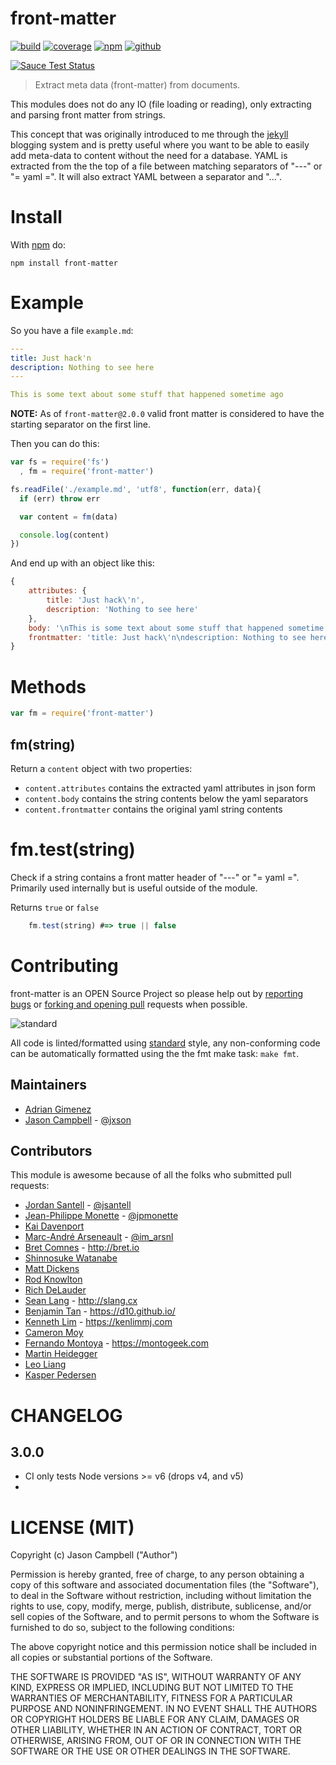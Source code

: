 # front-matter
[![build][build-img]][build-url]
[![coverage][coverage-img]][coverage-url]
[![npm][npm-img]][npm-url]
[![github][github-img]][github-url]

[![Sauce Test Status](https://saucelabs.com/browser-matrix/front-matter.svg)](https://saucelabs.com/u/front-matter)

> Extract meta data (front-matter) from documents.

This modules does not do any IO (file loading or reading), only extracting and
parsing front matter from strings.

This concept that was originally introduced to me through the [jekyll][jekyll] blogging system and is pretty useful where you want to be able to easily add meta-data to content without the need for a database. YAML is extracted from the the top of a file between matching separators of "---" or "= yaml =". It will also extract YAML between a separator and "...".

<!-- This is part of a long running project I have been working on where I am splitting out internals of [haiku][haiku] into to separate, more useful and shareable modules. If your in need of a static site generator [check it out][haiku]. -->

# Install

With [npm][npm] do:

    npm install front-matter

# Example

So you have a file `example.md`:

```yaml
---
title: Just hack'n
description: Nothing to see here
---

This is some text about some stuff that happened sometime ago
```

**NOTE:** As of `front-matter@2.0.0` valid front matter is considered to have
the starting separator on the first line.

Then you can do this:

```javascript
var fs = require('fs')
  , fm = require('front-matter')

fs.readFile('./example.md', 'utf8', function(err, data){
  if (err) throw err

  var content = fm(data)

  console.log(content)
})
```

And end up with an object like this:

```javascript
{
    attributes: {
        title: 'Just hack\'n',
        description: 'Nothing to see here'
    },
    body: '\nThis is some text about some stuff that happened sometime ago',
    frontmatter: 'title: Just hack\'n\ndescription: Nothing to see here'
}
```

# Methods

```javascript
var fm = require('front-matter')
```

## fm(string)

Return a `content` object with two properties:

* `content.attributes` contains the extracted yaml attributes in json form
* `content.body` contains the string contents below the yaml separators
* `content.frontmatter` contains the original yaml string contents

# fm.test(string)

Check if a string contains a front matter header of "---" or "= yaml =". Primarily used internally but is useful outside of the module.

Returns `true` or `false`

```javascript
    fm.test(string) #=> true || false
```

# Contributing

front-matter is an OPEN Source Project so please help out by [reporting bugs](http://github.com/jxson/front-matter/issues) or [forking and opening pull](https://github.com/jxson/front-matter) requests when possible.

![standard][standard-img]

All code is linted/formatted using [standard][standard-url] style, any non-conforming code can be automatically formatted using the the fmt make task: `make fmt`.

## Maintainers

- [Adrian Gimenez](https://github.com/axdg)
- [Jason Campbell](https://github.com/jxson) - [@jxson](https://twitter.com/jxson)

## Contributors

This module is awesome because of all the folks who submitted pull requests:

- [Jordan Santell](https://github.com/jsantell) - [@jsantell](https://twitter.com/jsantell)
- [Jean-Philippe Monette](https://github.com/jpmonette) - [@jpmonette](https://twitter.com/jpmonette)
- [Kai Davenport](https://github.com/binocarlos)
- [Marc-André Arseneault](https://github.com/arsnl) - [@im_arsnl](https://twitter.com/im_arsnl)
- [Bret Comnes](https://github.com/bcomnes) - http://bret.io
- [Shinnosuke Watanabe](https://github.com/shinnn)
- [Matt Dickens](https://github.com/mpd106)
- [Rod Knowlton](https://github.com/codelahoma)
- [Rich DeLauder](https://github.com/FMJaguar)
- [Sean Lang](https://github.com/slang800) - http://slang.cx
- [Benjamin Tan](https://github.com/d10) - https://d10.github.io/
- [Kenneth Lim](https://github.com/kenlimmj) - https://kenlimmj.com
- [Cameron Moy](https://github.com/camoy)
- [Fernando Montoya](https://github.com/montogeek) - https://montogeek.com
- [Martin Heidegger](https://github.com/martinheidegger)
- [Leo Liang](https://github.com/aleung)
- [Kasper Pedersen](https://github.com/kasperpedersen)

# CHANGELOG

## 3.0.0
* CI only tests Node versions >= v6 (drops v4, and v5)
*

# LICENSE (MIT)

Copyright (c) Jason Campbell ("Author")

Permission is hereby granted, free of charge, to any person obtaining a copy of this software and associated documentation files (the "Software"), to deal in the Software without restriction, including without limitation the rights to use, copy, modify, merge, publish, distribute, sublicense, and/or sell copies of the Software, and to permit persons to whom the Software is furnished to do so, subject to the following conditions:

The above copyright notice and this permission notice shall be included in all copies or substantial portions of the Software.

THE SOFTWARE IS PROVIDED "AS IS", WITHOUT WARRANTY OF ANY KIND, EXPRESS OR IMPLIED, INCLUDING BUT NOT LIMITED TO THE WARRANTIES OF MERCHANTABILITY, FITNESS FOR A PARTICULAR PURPOSE AND NONINFRINGEMENT. IN NO EVENT SHALL THE AUTHORS OR COPYRIGHT HOLDERS BE LIABLE FOR ANY CLAIM, DAMAGES OR OTHER LIABILITY, WHETHER IN AN ACTION OF CONTRACT, TORT OR OTHERWISE, ARISING FROM, OUT OF OR IN CONNECTION WITH THE SOFTWARE OR THE USE OR OTHER DEALINGS IN THE SOFTWARE.


[yaml]: http://en.wikipedia.org/wiki/YAML
[haiku]: http://haiku.io
[npm]: http://npmjs.org
[jekyll]: https://github.com/mojombo/jekyll
[coverage-img]: https://img.shields.io/coveralls/jxson/front-matter.svg
[coverage-url]: https://coveralls.io/r/jxson/front-matter?branch=master
[build-img]: https://img.shields.io/travis/jxson/front-matter/master.svg
[build-url]: http://travis-ci.org/jxson/front-matter
[npm-img]: https://img.shields.io/npm/dm/front-matter.svg
[npm-url]: https://npmjs.org/package/standard
[github-img]: https://img.shields.io/github/stars/jxson/front-matter.svg?style=social&label=Star
[github-url]: https://github.com/jxson/front-matter/
[standard-img]: https://cdn.rawgit.com/feross/standard/master/badge.svg
[standard-url]: http://npmjs.com/package/standard
